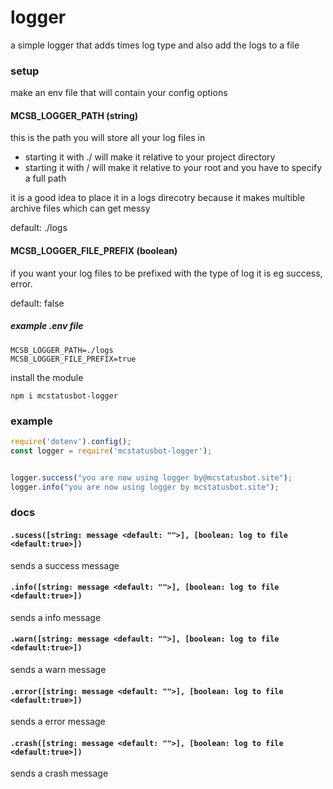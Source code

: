 # logger
a simple logger that adds times log type and also add the logs to a file


### setup

make an env file that will contain your config options

#### MCSB_LOGGER_PATH (string)

this is the path you will store all your log files in
- starting it with ./ will make it relative to your project directory
- starting it with / will make it relative to your root and you have to specify a full path

it is a good idea to place it in a logs direcotry because it makes multible archive files which can get messy

default: ./logs

#### MCSB_LOGGER_FILE_PREFIX (boolean)

if you want your log files to be prefixed with the type of log it is eg success, error.

default: false

##### example .env file
```env
MCSB_LOGGER_PATH=./logs
MCSB_LOGGER_FILE_PREFIX=true
```

install the module

```
npm i mcstatusbot-logger
```

### example

```js
require('dotenv').config();
const logger = require('mcstatusbot-logger');


logger.success("you are now using logger by@mcstatusbot.site");
logger.info("you are now using logger by mcstatusbot.site");
```


### docs

#### `.sucess([string: message <default: "">], [boolean: log to file <default:true>])`

sends a success message 


#### `.info([string: message <default: "">], [boolean: log to file <default:true>])`

sends a info message 


#### `.warn([string: message <default: "">], [boolean: log to file <default:true>])`

sends a warn message 


#### `.error([string: message <default: "">], [boolean: log to file <default:true>])`

sends a error message 


#### `.crash([string: message <default: "">], [boolean: log to file <default:true>])`

sends a crash message 